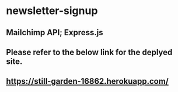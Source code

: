 # newsletter-signup
## Mailchimp API; Express.js
## Please refer to the below link for the deplyed site.
## https://still-garden-16862.herokuapp.com/
